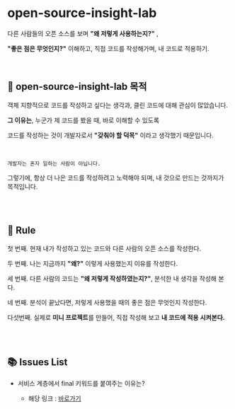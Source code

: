 # open-source-insight-lab

다른 사람들의 오픈 소스를 보며 **"왜 저렇게 사용하는지?"** , 

**"좋은 점은 무엇인지?"** 이해하고, 직접 코드를 작성해가며, 내 코드로 적용하기.

<br/>



## 🚀 open-source-insight-lab 목적

객체 지향적으로 코드를 작성하고 싶다는 생각과, 클린 코드에 대해 관심이 많았습니다. 


**그 이유는**, 누군가 제 코드를 봤을 때, 바로 이해할 수 있도록 

코드를 작성하는 것이 개발자로서 **"갖춰야 할 덕목"** 이라고 생각했기 때문입니다. 

<br/>

```
개발자는 혼자 일하는 사람이 아닙니다.
```

그렇기에, 항상 더 나은 코드를 작성하려고 노력해야 되며, 
내 것으로 만드는 것까지가 목적입니다.


<br/><br/>


## 🎯 Rule


첫 번째. 현재 내가 작성하고 있는 코드와 다른 사람의 오픈 소스를 작성한다.

두 번째. 나는 지금까지 **"왜?"** 이렇게 사용했는지 이유를 작성한다.

세 번째. 다른 사람의 코드는 **"왜 저렇게 작성하였는지?"**, 분석한 내 생각을 작성해 본다.

네 번째. 분석이 끝났다면, 저렇게 사용했을 때의 좋은 점은 무엇인지 작성한다.

다섯번째. 실제로 **미니 프로젝트**를 만들어, 직접 작성해 보고 **내 코드에 적용 시켜본다.**


<br/><br/>


## 📚 Issues List

- 서비스 계층에서 final 키워드를 붙여주는 이유는?

    - 해당 링크 : [바로가기](https://github.com/mingseok/open-source-insight-lab/blob/main/%EC%84%9C%EB%B9%84%EC%8A%A4%20%EA%B3%84%EC%B8%B5%EC%97%90%EC%84%9C%20final%20%ED%82%A4%EC%9B%8C%EB%93%9C%EB%A5%BC%20%EB%B6%99%EC%97%AC%EC%A3%BC%EB%8A%94%20%EC%9D%B4%EC%9C%A0/%EC%BD%94%EB%93%9C_%EB%B9%84%EA%B5%90.md)

